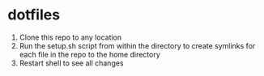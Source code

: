 # dotfiles
1. Clone this repo to any location
2. Run the setup.sh script from within the directory to create symlinks for each file in the repo to the home directory
3. Restart shell to see all changes

